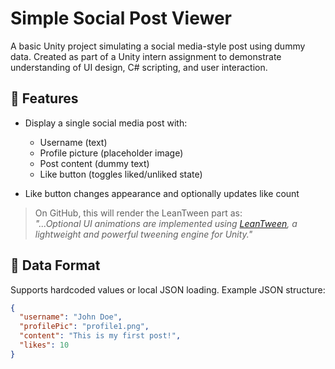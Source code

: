 # Simple Social Post Viewer

A basic Unity project simulating a social media-style post using dummy data. Created as part of a Unity intern assignment to demonstrate understanding of UI design, C# scripting, and user interaction.

## 📌 Features

- Display a single social media post with:
  - Username (text)
  - Profile picture (placeholder image)
  - Post content (dummy text)
  - Like button (toggles liked/unliked state)

- Like button changes appearance and optionally updates like count

> On GitHub, this will render the LeanTween part as:  
> _"...Optional UI animations are implemented using [LeanTween](https://assetstore.unity.com/packages/tools/animation/leantween-3595), a lightweight and powerful tweening engine for Unity."_

## 📁 Data Format

Supports hardcoded values or local JSON loading. Example JSON structure:
```json
{
  "username": "John Doe",
  "profilePic": "profile1.png",
  "content": "This is my first post!",
  "likes": 10
}



